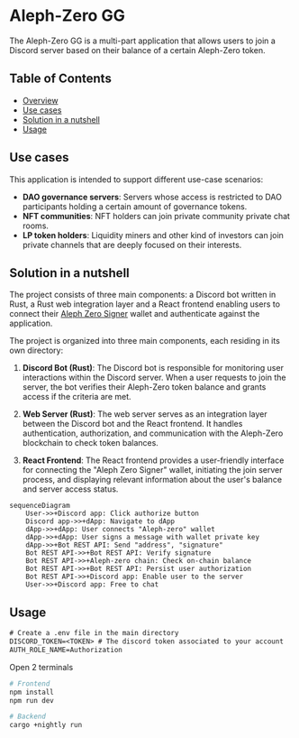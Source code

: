 # Aleph-Zero GG

The Aleph-Zero GG is a multi-part application that allows users to join a Discord server based on their balance of a certain Aleph-Zero token.

## Table of Contents

- [Overview](#overview)
- [Use cases](#use-cases)
- [Solution in a nutshell](#solution-in-a-nutshell)
- [Usage](#usage)

## Use cases

This application is intended to support different use-case scenarios:

- **DAO governance servers**: Servers whose access is restricted to DAO participants holding a certain amount of governance tokens.
- **NFT communities**: NFT holders can join private community private chat rooms.
- **LP token holders**: Liquidity miners and other kind of investors can join private channels that are deeply focused on their interests.

## Solution in a nutshell

The project consists of three main components: a Discord bot written in Rust, a Rust web integration layer and a React frontend enabling users to connect their [Aleph Zero Signer](https://alephzero.org/signer) wallet and authenticate against the application.

The project is organized into three main components, each residing in its own directory:

1. **Discord Bot (Rust)**: The Discord bot is responsible for monitoring user interactions within the Discord server. When a user requests to join the server, the bot verifies their Aleph-Zero token balance and grants access if the criteria are met.

2. **Web Server (Rust)**: The web server serves as an integration layer between the Discord bot and the React frontend. It handles authentication, authorization, and communication with the Aleph-Zero blockchain to check token balances.

3. **React Frontend**: The React frontend provides a user-friendly interface for connecting the "Aleph Zero Signer" wallet, initiating the join server process, and displaying relevant information about the user's balance and server access status.

```mermaid
sequenceDiagram
    User->>+Discord app: Click authorize button
    Discord app->>+dApp: Navigate to dApp
    dApp->>+dApp: User connects "Aleph-zero" wallet
    dApp->>+dApp: User signs a message with wallet private key
    dApp->>+Bot REST API: Send "address", "signature"
    Bot REST API->>+Bot REST API: Verify signature
    Bot REST API->>+Aleph-zero chain: Check on-chain balance
    Bot REST API->>+Bot REST API: Persist user authorization
    Bot REST API->>+Discord app: Enable user to the server
    User->>+Discord app: Free to chat
```

## Usage

```txt
# Create a .env file in the main directory
DISCORD_TOKEN=<TOKEN> # The discord token associated to your account
AUTH_ROLE_NAME=Authorization
```

Open 2 terminals
```bash
# Frontend
npm install
npm run dev
```

```bash
# Backend
cargo +nightly run
```
